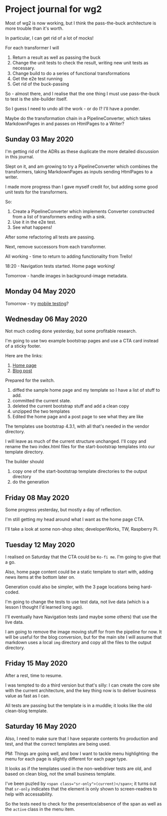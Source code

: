 # Project journal for wg2

Most of wg2 is now working, but I think the pass-the-buck architecture is more trouble than it's worth.

In particular, I can get rid of a lot of mocks!

For each transformer I will
1. Return a result as well as passing the buck
1. Change the unit tests to check the result, writing new unit tests as necessary.
1. Change build to do a series of functional transformations
1. Get the e2e test running
1. Get rid of the buck-passing

So - almost there, and I realise that the one thing I must use pass-the-buck to test is the site-builder itself.

So I guess I need to undo all the work - or do I? I'll have a ponder.

Maybe do the transformation chain in a PipelineConverter, which takes MarkdownPages in and passes on HtmlPages to a Writer?


## Sunday 03 May 2020

I'm getting rid of the ADRs as these duplicate the more detailed discussion in this journal.

Slept on it, and am growing to try a PipelineConverter which combines the transformers, taking MarkdownPages as inputs
sending HtmlPages to a writer.

I made more progress than I gave myself credit for, but adding some good unit tests for the transformers.

So:

1. Create a PipelineConverter which implements Converter constructed from a list of transformers ending with a sink. 
1. Use it in the e2e test.
1. See what happens!

After some refactoring all tests are passing.


Next, remove successors from each transformer.

All working - time to return to adding functionality from Trello!

18:20 - Navigation tests started. Home page working!

Tomorrow - handle images in background-image metadata.


## Monday 04 May 2020

Tomorrow -  try [mobile testing](https://www.axelerant.com/resources/team-blog/how-to-test-and-debug-local-sites-on-mobile-devices-connected-to-a-network)?

## Wednesday 06 May 2020

Not much coding done yesterday, but some profitable research.

I'm going to use two example bootstrap pages and use a CTA card instead of a sticky footer.

Here are the links:
1. [Home page](https://blackrockdigital.github.io/startbootstrap-small-business)
1. [Blog post](https://startbootstrap.com/templates/blog-post/)

Prepared for the switch.
  
1. diffed the sample home page and my template so I have a list of stuff to add.
1. committed the current state.
1. deleted the current bootstrap stuff and add a clean copy
1. unzipped the two templates
1. Edited the home page and a post page to see what they are like

The templates use bootstrap 4.3.1, with all that's needed in the vendor directory.

I will leave as much of the current structure unchanged. I'll copy and rename the two index.html files for the start-bootstrap templates into our template directory.

The builder should
1. copy one of the start-bootstrap template directories to the output directory
1. do the generation


## Friday 08 May 2020

Some progress yesterday, but mostly a day of reflection.

I'm still getting my head around what I want as the home page CTA.

I'll take a look at some non-shop sites; developerWorks, TW, Raspberry Pi.


## Tuesday 12 May 2020

I realised on Saturday that the CTA could be `Ko-fi me`. I'm going to give that a go.

Also, home page content could be a static template to start with, adding news items at the bottom later on.

Generation could also be simpler, with the 3 page locations being hard-coded.

I'm going to change the tests to use test data, not live data (which is a lesson I thought I'd learned long ago).

I'll eventually have Navigation tests (and maybe some others) that use the live data.

I am going to remove the image moving stuff for from the pipeline for now. It will be useful for the blog conversion, but for the main site I will assume that markdown
uses a local `img` directory and copy all the files to the output directory.


## Friday 15 May 2020

After a rest, time to resume.

I was tempted to do a third version but that's silly: I can create the core site with the current architecture, and the key thing now is to deliver business value as fast as I can.

All tests are passing but the template is in a muddle; it looks like the old clean-blog template.

## Saturday 16 May 2020

Also, I need to make sure that I have separate contents fro production and test, and that the correct templates are being used.

PM: Things are going well, and bow I want to tackle menu highlighting: the menu for each page is slightly different for each page type.

It looks as if the templates used in the non-webdriver tests are old, and based on clean blog, not the small business template.

I've been puzled by `<span class="sr-only">(current)</span>`; it turns out that `sr-only` indicates that the element is only shown to screen-readres to help with accessability.

So the tests need to check for the presentce/absence of the span as well as the `active` class in the menu item. 